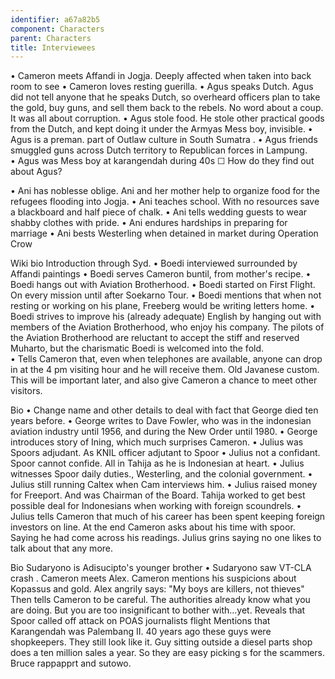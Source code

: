 ```yaml
---
identifier: a67a82b5
component: Characters
parent: Characters 
title: Interviewees
---
```

• Cameron meets Affandi in Jogja. Deeply affected when taken into back
room to see • Cameron loves resting guerilla. • Agus speaks Dutch. Agus
did not tell anyone that he speaks Dutch, so overheard officers plan to
take the gold, buy guns, and sell them back to the rebels. No word about
a coup. It was all about corruption. • Agus stole food. He stole other
practical goods from the Dutch, and kept doing it under the Armyas Mess
boy, invisible. • Agus is a preman. part of Outlaw culture in South
Sumatra . • Agus friends smuggled guns across Dutch territory to
Republican forces in Lampung.\
• Agus was Mess boy at karangendah during 40s ☐ How do they find out
about Agus?

• Ani has noblesse oblige. Ani and her mother help to organize food for
the refugees flooding into Jogja. • Ani teaches school. With no
resources save a blackboard and half piece of chalk. • Ani tells wedding
guests to wear shabby clothes with pride. • Ani endures hardships in
preparing for marriage • Ani bests Westerling when detained in market
during Operation Crow

Wiki bio Introduction through Syd. • Boedi interviewed surrounded by
Affandi paintings • Boedi serves Cameron buntil, from mother's recipe. •
Boedi hangs out with Aviation Brotherhood. • Boedi started on First
Flight. On every mission until after Soekarno Tour. • Boedi mentions
that when not resting or working on his plane, Freeberg would be writing
letters home. • Boedi strives to improve his (already adequate) English
by hanging out with members of the Aviation Brotherhood, who enjoy his
company. The pilots of the Aviation Brotherhood are reluctant to accept
the stiff and reserved Muharto, but the charismatic Boedi is welcomed
into the fold.\
• Tells Cameron that, even when telephones are available, anyone can
drop in at the 4 pm visiting hour and he will receive them. Old Javanese
custom. This will be important later, and also give Cameron a chance to
meet other visitors.

Bio • Change name and other details to deal with fact that George died
ten years before. • George writes to Dave Fowler, who was in the
indonesian aviation industry until 1956, and during the New Order until
1980. • George introduces story of Ining, which much surprises Cameron.
• Julius was Spoors adjudant. As KNIL officer adjutant to Spoor • Julius
not a confidant. Spoor cannot confide. All in Tahija as he is Indonesian
at heart. • Julius witnesses Spoor daily duties., Westerling, and the
colonial government. • Julius still running Caltex when Cam interviews
him. • Julius raised money for Freeport. And was Chairman of the Board.
Tahija worked to get best possible deal for Indonesians when working
with foreign scoundrels. • Julius tells Cameron that much of his career
has been spent keeping foreign investors on line. At the end Cameron
asks about his time with spoor. Saying he had come across his readings.
Julius grins saying no one likes to talk about that any more.

Bio Sudaryono is Adisucipto's younger brother • Sudaryono saw VT-CLA
crash . Cameron meets Alex. Cameron mentions his suspicions about
Kopassus and gold. Alex angrily says: "My boys are killers, not thieves"
Then tells Cameron to be careful. The authorities already know what you
are doing. But you are too insignificant to bother with...yet. Reveals
that Spoor called off attack on POAS journalists flight Mentions that
Karangendah was Palembang II. 40 years ago these guys were shopkeepers.
They still look like it. Guy sitting outside a diesel parts shop does a
ten million sales a year. So they are easy picking s for the scammers.
Bruce rappapprt and sutowo.
